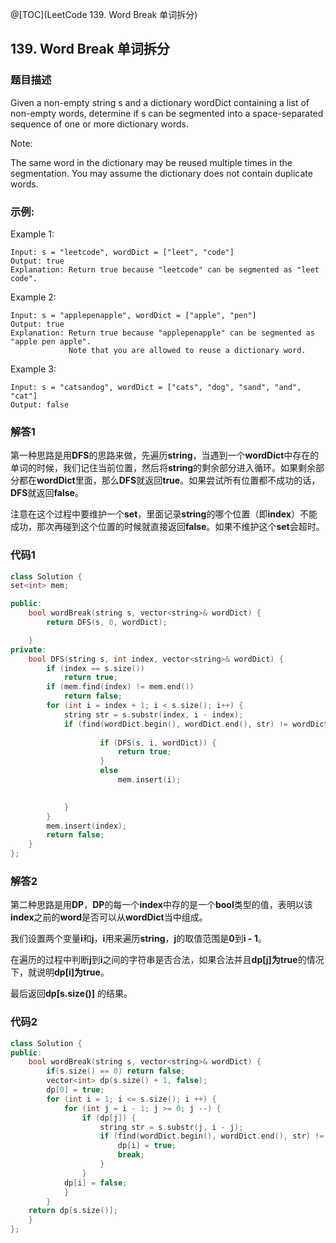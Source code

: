 
@[TOC](LeetCode 139. Word Break 单词拆分)

## 139. Word Break 单词拆分
### 题目描述
Given a non-empty string s and a dictionary wordDict containing a list of non-empty words, determine if s can be segmented into a space-separated sequence of one or more dictionary words.

Note:

The same word in the dictionary may be reused multiple times in the segmentation.
You may assume the dictionary does not contain duplicate words.


### 示例:

Example 1:

    Input: s = "leetcode", wordDict = ["leet", "code"]
    Output: true
    Explanation: Return true because "leetcode" can be segmented as "leet code".

Example 2:

    Input: s = "applepenapple", wordDict = ["apple", "pen"]
    Output: true
    Explanation: Return true because "applepenapple" can be segmented as "apple pen apple".
                 Note that you are allowed to reuse a dictionary word.

Example 3:

    Input: s = "catsandog", wordDict = ["cats", "dog", "sand", "and", "cat"]
    Output: false

### 解答1

第一种思路是用**DFS**的思路来做，先遍历**string**，当遇到一个**wordDict**中存在的单词的时候，我们记住当前位置，然后将**string**的剩余部分进入循环。如果剩余部分都在**wordDict**里面，那么**DFS**就返回**true**。如果尝试所有位置都不成功的话，**DFS**就返回**false**。

注意在这个过程中要维护一个**set**，里面记录**string**的哪个位置（即**index**）不能成功，那次再碰到这个位置的时候就直接返回**false**。如果不维护这个**set**会超时。

### 代码1
```cpp
class Solution {
set<int> mem;

public:
    bool wordBreak(string s, vector<string>& wordDict) {
        return DFS(s, 0, wordDict);

    }
private: 
    bool DFS(string s, int index, vector<string>& wordDict) {
        if (index == s.size())
            return true;
        if (mem.find(index) != mem.end())
            return false;
        for (int i = index + 1; i < s.size(); i++) {
            string str = s.substr(index, i - index);
            if (find(wordDict.begin(), wordDict.end(), str) != wordDict.end()) {
                    
                    if (DFS(s, i, wordDict)) {
                        return true;
                    }
                    else
                        mem.insert(i);

                
            }
        }
        mem.insert(index);
        return false;
    }
};
```

### 解答2

第二种思路是用**DP**，**DP**的每一个**index**中存的是一个**bool**类型的值，表明以该**index**之前的**word**是否可以从**wordDict**当中组成。

我们设置两个变量**i**和**j**，**i**用来遍历**string**，**j**的取值范围是**0**到**i - 1**。

在遍历的过程中判断**j**到**i**之间的字符串是否合法，如果合法并且**dp[j]**为**true**的情况下，就说明**dp[i]**为**true**。

最后返回**dp[s.size()]** 的结果。

### 代码2
```cpp
class Solution {
public:
    bool wordBreak(string s, vector<string>& wordDict) {
        if(s.size() == 0) return false;
        vector<int> dp(s.size() + 1, false);
        dp[0] = true;
        for (int i = 1; i <= s.size(); i ++) {
            for (int j = i - 1; j >= 0; j --) {
                if (dp[j]) {
                    string str = s.substr(j, i - j);
                    if (find(wordDict.begin(), wordDict.end(), str) != wordDict.end()) {
                        dp[i] = true;
                        break;
                    }
                }
            dp[i] = false;
            }
        }
    return dp[s.size()];
    }
};
```